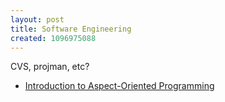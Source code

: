 ```yaml
---
layout: post
title: Software Engineering
created: 1096975088
---
```

CVS, projman, etc?

* [Introduction to Aspect-Oriented Programming](http://www.onjava.com/lpt/a/4448)
